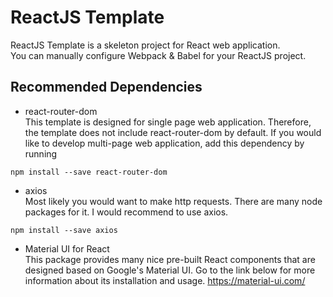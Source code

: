 # ReactJS Template
ReactJS Template is a skeleton project for React web application.<br />
You can manually configure Webpack & Babel for your ReactJS project.

## Recommended Dependencies
- react-router-dom<br />
This template is designed for single page web application. Therefore, the template does not include react-router-dom by default. If you would like to develop multi-page web application, add this dependency by running
```
npm install --save react-router-dom
```
- axios<br />
Most likely you would want to make http requests. There are many node packages for it. I would recommend to use axios.
```
npm install --save axios
```
- Material UI for React<br />
This package provides many nice pre-built React components that are designed based on Google's Material UI. Go to the link below for more information about its installation and usage.
https://material-ui.com/
